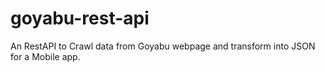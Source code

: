 # goyabu-rest-api
An RestAPI to Crawl data from Goyabu webpage and transform into JSON for a Mobile app.
